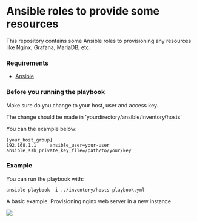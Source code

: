 # Ansible roles to provide some resources #

This repository contains some Ansible roles to provisioning any resources like Nginx, Grafana, MariaDB, etc.

### Requirements ###

* [Ansible](https://docs.ansible.com/ansible/latest/installation_guide/intro_installation.html)


### Before you running the playbook ###

Make sure do you change to your host, user and access key.

The change should be made in 'yourdirectory/ansible/inventory/hosts'

You can the example below:

	[your_host_group]
	192.168.1.1     ansible_user=your-user   ansible_ssh_private_key_file=/path/to/your/key


### Example ###

You can run the playbook with:

`ansible-playbook -i ../inventory/hosts playbook.yml`

A basic example. Provisioning nginx web server in a new instance.

![](https://i.imgur.com/4qKcUI5.gif)
